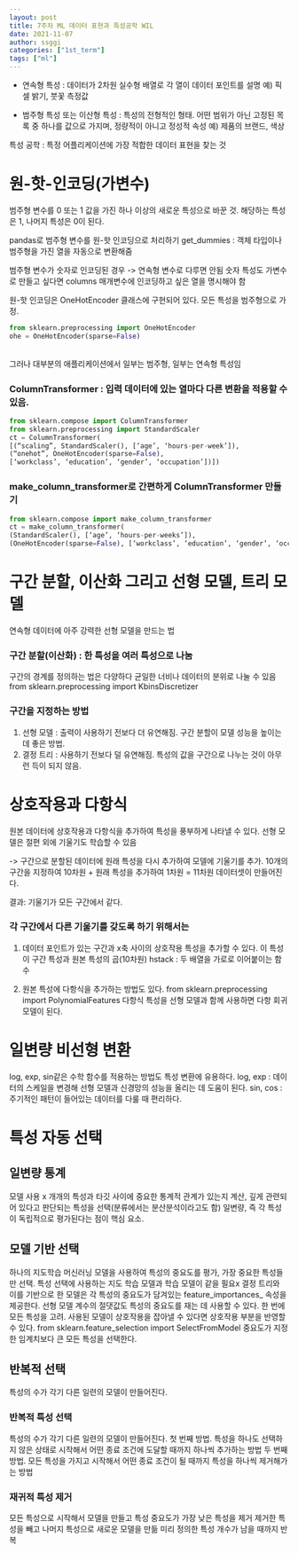 ```yaml
---
layout: post
title: 7주차 ML 데이터 표현과 특성공학 WIL
date: 2021-11-07
author: ssggi
categories: ["1st_term"]
tags: ["ml"]
---
```



* 연속형 특성 : 데이터가 2차원 실수형 배열로 각 열이 데이터 포인트를 설명 예) 픽셀 밝기, 붓꽃 측정값

* 범주형 특성 또는 이산형 특성 : 특성의 전형적인 형태. 어떤 범위가 아닌 고정된 목록 중 하나를 값으로 가지며, 정량적이 아니고 정성적 속성 예) 제품의 브랜드, 색상

특성 공학 : 특정 어플리케이션에 가장 적합한 데이터 표현을 찾는 것

# 원-핫-인코딩(가변수)
범주형 변수를 0 또는 1 값을 가진 하나 이상의 새로운 특성으로 바꾼 것. 해당하는 특성은 1, 나머지 특성은 0이 된다.

pandas로 범주형 변수를 원-핫 인코딩으로 처리하기
get_dummies : 객체 타입이나 범주형을 가진 열을 자동으로 변환해줌

범주형 변수가 숫자로 인코딩된 경우 -> 연속형 변수로 다루면 안됨
숫자 특성도 가변수로 만들고 싶다면 columns 매개변수에 인코딩하고 싶은 열을 명시해야 함

원-핫 인코딩은 OneHotEncoder 클래스에 구현되어 있다. 모든 특성을 범주형으로 가정.

```python
from sklearn.preprocessing import OneHotEncoder
ohe = OneHotEncoder(sparse=False)
```

<br>
그러나 대부분의 애플리케이션에서 일부는 범주형, 일부는 연속형 특성임

### ColumnTransformer : 입력 데이터에 있는 열마다 다른 변환을 적용할 수 있음.

```python
from sklearn.compose import ColumnTransformer
from sklearn.preprocessing import StandardScaler
ct = ColumnTransformer(
[(“scaling”, StandardScaler(), [‘age’, ‘hours-per-week’]),
(“onehot”, OneHotEncoder(sparse=False),
[‘workclass’, ‘education’, ‘gender’, ‘occupation’])])
```

### make_column_transformer로 간편하게 ColumnTransformer 만들기
```python
from sklearn.compose import make_column_transformer
ct = make_column_transformer(
(StandardScaler(), [‘age’, ‘hours-per-weeks’]),
(OneHotEncoder(sparse=False), [‘workclass’, ‘education’, ‘gender’, ‘occupation’]))
```

# 구간 분할, 이산화 그리고 선형 모델, 트리 모델
연속형 데이터에 아주 강력한 선형 모델을 만드는 법
### 구간 분할(이산화) : 한 특성을 여러 특성으로 나눔
구간의 경계를 정의하는 법은 다양하다
균일한 너비나 데이터의 분위로 나눌 수 있음
from sklearn.preprocessing import KbinsDiscretizer

### 구간을 지정하는 방법
1. 선형 모델 : 출력이 사용하기 전보다 더 유연해짐. 구간 분할이 모델 성능을 높이는 데 좋은 방법.
2. 결정 트리 : 사용하기 전보다 덜 유연해짐. 특성의 값을 구간으로 나누는 것이 아무런 득이 되지 않음.

# 상호작용과 다항식
원본 데이터에 상호작용과 다항식을 추가하여 특성을 풍부하게 나타낼 수 있다.
선형 모델은 절편 외에 기울기도 학습할 수 있음

-> 구간으로 분할된 데이터에 원래 특성을 다시 추가하여 모델에 기울기를 추가. 10개의 구간을 지정하여 10차원 + 원래 특성을 추가하여 1차원 = 11차원 데이터셋이 만들어진다.

결과: 기울기가 모든 구간에서 같다.

### 각 구간에서 다른 기울기를 갖도록 하기 위해서는

1. 데이터 포인트가 있는 구간과 x축 사이의 상호작용 특성을 추가할 수 있다.
이 특성이 구간 특성과 원본 특성의 곱(10차원)
hstack : 두 배열을 가로로 이어붙이는 함수

2. 원본 특성에 다항식을 추가하는 방법도 있다.
from sklearn.preprocessing import PolynomialFeatures
다항식 특성을 선형 모델과 함께 사용하면 다항 회귀 모델이 된다.

# 일변량 비선형 변환
log, exp, sin같은 수학 함수를 적용하는 방법도 특성 변환에 유용하다.
log, exp : 데이터의 스케일을 변경해 선형 모델과 신경망의 성능을 올리는 데 도움이 된다.
sin, cos : 주기적인 패턴이 들어있는 데이터를 다룰 때 편리하다.

# 특성 자동 선택
## 일변량 통계
모델 사용 x
개개의 특성과 타깃 사이에 중요한 통계적 관계가 있는지 계산, 깊게 관련되어 있다고 판단되는 특성을 선택(분류에서는 분산분석이라고도 함)
일변량, 즉 각 특성이 독립적으로 평가된다는 점이 핵심 요소.

## 모델 기반 선택
하나의 지도학습 머신러닝 모델을 사용하여 특성의 중요도를 평가, 가장 중요한 특성들만 선택.
특성 선택에 사용하는 지도 학습 모델과 학습 모델이 같을 필요x
결정 트리와 이를 기반으로 한 모델은 각 특성의 중요도가 담겨있는 feature_importances_ 속성을 제공한다.
선형 모델 계수의 절댓값도 특성의 중요도를 재는 데 사용할 수 있다.
한 번에 모든 특성을 고려. 사용된 모델이 상호작용을 잡아낼 수 있다면 상호작용 부분을 반영할 수 있다.
from sklearn.feature_selection import SelectFromModel
중요도가 지정한 임계치보다 큰 모든 특성을 선택한다.

## 반복적 선택
특성의 수가 각기 다른 일련의 모델이 만들어진다.
### 반복적 특성 선택
특성의 수가 각기 다른 일련의 모델이 만들어진다.
첫 번째 방법. 특성을 하나도 선택하지 않은 상태로 시작해서 어떤 종료 조건에 도달할 때까지 하나씩 추가하는 방법
두 번째 방법. 모든 특성을 가지고 시작해서 어떤 종료 조건이 될 때까지 특성을 하나씩 제거해가는 방법
### 재귀적 특성 제거
모든 특성으로 시작해서 모델을 만들고 특성 중요도가 가장 낮은 특성을 제거
제거한 특성을 빼고 나머지 특성으로 새로운 모델을 만듦
미리 정의한 특성 개수가 남을 때까지 반복
